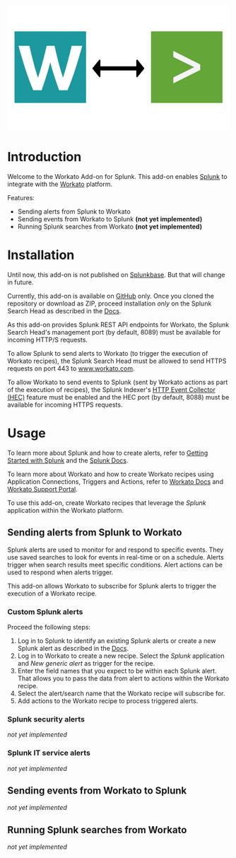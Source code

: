 ![](static/screenshot.png)

# Introduction

Welcome to the Workato Add-on for Splunk. This add-on enables [Splunk](https://www.splunk.com/) to integrate with the [Workato](https://www.workato.com/) platform.

Features:
- Sending alerts from Splunk to Workato
- Sending events from Workato to Splunk **(not yet implemented)**
- Running Splunk searches from Workato **(not yet implemented)**

# Installation

Until now, this add-on is not published on [Splunkbase](splunkbase.splunk.com). But that will change in future.

Currently, this add-on is available on [GitHub](https://github.com/hovu96/workato_addon_for_splunk) only. Once you cloned the repository or download as ZIP, proceed installation *only* on the Splunk Search Head as described in the [Docs](http://docs.splunk.com/Documentation/AddOns/released/Overview/Distributedinstall#Search_heads).

As this add-on provides Splunk REST API endpoints for Workato, the Splunk Search Head's management port (by default, 8089) must be available for incoming HTTP/S requests.

To allow Splunk to send alerts to Workato (to trigger the execution of Workato recipes), the Splunk Search Head must be allowed to send HTTPS requests on port 443 to www.workato.com.

To allow Workato to send events to Splunk (sent by Workato actions as part of the execution of recipes), the Splunk Indexer's [HTTP Event Collector (HEC)](http://dev.splunk.com/view/event-collector/SP-CAAAE6M) feature must be enabled and the HEC port (by default, 8088) must be available for incoming HTTPS requests.

# Usage

To learn more about Splunk and how to create alerts, refer to [Getting Started with Splunk](https://www.splunk.com/en_us/resources/getting-started.html) and the [Splunk Docs](http://docs.splunk.com/Documentation/Splunk/latest).

To learn more about Workato and how to create Workato recipes using Application Connections, Triggers and Actions, refer to [Workato Docs](http://resources.workato.com/how-it-works/) and [Workato Support Portal](https://support.workato.com/support/home).

To use this add-on, create Workato recipes that leverage the *Splunk* application within the Workato platform.

## Sending alerts from Splunk to Workato

Splunk alerts are used to monitor for and respond to specific events. They use saved searches to look for events in real-time or on a schedule. Alerts trigger when search results meet specific conditions. Alert actions can be used to respond when alerts trigger.

This add-on allows Workato to subscribe for Splunk alerts to trigger the execution of a Workato recipe.

### Custom Splunk alerts

Proceed the following steps:

1. Log in to Splunk to identify an existing Splunk alerts or create a new Splunk alert as described in the [Docs](http://docs.splunk.com/Documentation/Splunk/latest/Alert/AlertWorkflowOverview).
2. Log in to Workato to create a new recipe. Select the *Splunk* application and *New generic alert* as trigger for the recipe.
3. Enter the field names that you expect to be within each Splunk alert. That allows you to pass the data from alert to actions within the Workato recipe.
4. Select the alert/search name that the Workato recipe will subscribe for.
5. Add actions to the Workato recipe to process triggered alerts.

### Splunk security alerts

*not yet implemented*

### Splunk IT service alerts

*not yet implemented*

## Sending events from Workato to Splunk

*not yet implemented*

## Running Splunk searches from Workato

*not yet implemented*
